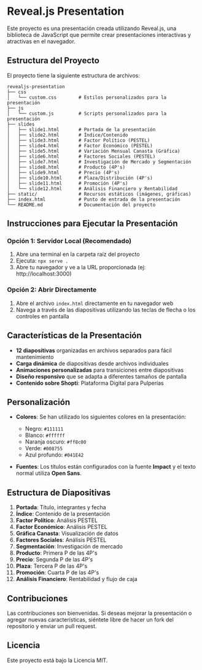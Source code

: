 # Reveal.js Presentation

Este proyecto es una presentación creada utilizando Reveal.js, una biblioteca de JavaScript que permite crear presentaciones interactivas y atractivas en el navegador.

## Estructura del Proyecto

El proyecto tiene la siguiente estructura de archivos:

```
revealjs-presentation
├── css
│   └── custom.css        # Estilos personalizados para la presentación
├── js
│   └── custom.js         # Scripts personalizados para la presentación
├── slides
│   ├── slide1.html       # Portada de la presentación
│   ├── slide2.html       # Índice/Contenido
│   ├── slide3.html       # Factor Político (PESTEL)
│   ├── slide4.html       # Factor Económico (PESTEL)
│   ├── slide5.html       # Variación Mensual Canasta (Gráfica)
│   ├── slide6.html       # Factores Sociales (PESTEL)
│   ├── slide7.html       # Investigación de Mercado y Segmentación
│   ├── slide8.html       # Producto (4P's)
│   ├── slide9.html       # Precio (4P's)
│   ├── slide10.html      # Plaza/Distribución (4P's)
│   ├── slide11.html      # Promoción (4P's)
│   └── slide12.html      # Análisis Financiero y Rentabilidad
├── static/               # Recursos estáticos (imágenes, gráficas)
├── index.html            # Punto de entrada de la presentación
└── README.md             # Documentación del proyecto
```

## Instrucciones para Ejecutar la Presentación

### Opción 1: Servidor Local (Recomendado)
1. Abre una terminal en la carpeta raíz del proyecto
2. Ejecuta: `npx serve .`
3. Abre tu navegador y ve a la URL proporcionada (ej: http://localhost:3000)

### Opción 2: Abrir Directamente
1. Abre el archivo `index.html` directamente en tu navegador web
2. Navega a través de las diapositivas utilizando las teclas de flecha o los controles en pantalla

## Características de la Presentación

- **12 diapositivas** organizadas en archivos separados para fácil mantenimiento
- **Carga dinámica** de diapositivas desde archivos individuales
- **Animaciones personalizadas** para transiciones entre diapositivas
- **Diseño responsivo** que se adapta a diferentes tamaños de pantalla
- **Contenido sobre Shopti**: Plataforma Digital para Pulperías

## Personalización

- **Colores**: Se han utilizado los siguientes colores en la presentación:
  - Negro: `#111111`
  - Blanco: `#ffffff`
  - Naranja oscuro: `#ff8c00`
  - Verde: `#008755`
  - Azul profundo: `#041E42`

- **Fuentes**: Los títulos están configurados con la fuente **Impact** y el texto normal utiliza **Open Sans**.

## Estructura de Diapositivas

1. **Portada**: Título, integrantes y fecha
2. **Índice**: Contenido de la presentación
3. **Factor Político**: Análisis PESTEL
4. **Factor Económico**: Análisis PESTEL
5. **Gráfica Canasta**: Visualización de datos
6. **Factores Sociales**: Análisis PESTEL
7. **Segmentación**: Investigación de mercado
8. **Producto**: Primera P de las 4P's
9. **Precio**: Segunda P de las 4P's
10. **Plaza**: Tercera P de las 4P's
11. **Promoción**: Cuarta P de las 4P's
12. **Análisis Financiero**: Rentabilidad y flujo de caja

## Contribuciones

Las contribuciones son bienvenidas. Si deseas mejorar la presentación o agregar nuevas características, siéntete libre de hacer un fork del repositorio y enviar un pull request.

## Licencia

Este proyecto está bajo la Licencia MIT.